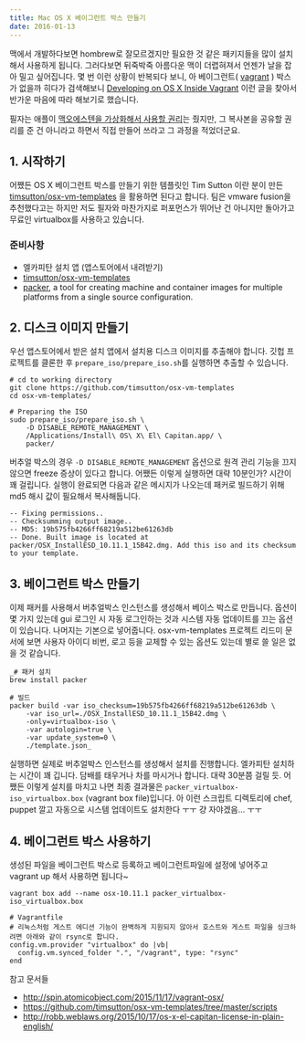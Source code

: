 ```yaml
---
title: Mac OS X 베이그런트 박스 만들기
date: 2016-01-13
---
```


맥에서 개발하다보면 hombrew로 잘모르겠지만 필요한 것 같은 패키지들을 많이 설치해서 사용하게 됩니다. 
그러다보면 뒤죽박죽 아름다운 맥이 더렵혀져서 언젠가 날을 잡아 밀고 싶어집니다.
몇 번 이런 상황이 반복되다 보니, 아 베이그런트( [vagrant](http://vagrantup.com) ) 박스가 없을까 히다가
검색해보니 [Developing on OS X Inside Vagrant](http://spin.atomicobject.com/2015/11/17/vagrant-osx/) 이런 글을 찾아서 반가운 마음에 따라 해보기로 했습니다.

필자는 애플이 [맥오에스텐을 가상화해서 사용할 권리](http://robb.weblaws.org/2015/10/17/os-x-el-capitan-license-in-plain-english/)는 줬지만, 그 복사본을 공유할 권리를 준 건 아니라고 하면서 직접 만들어 쓰라고 그 과정을 적었더군요. 

## 1. 시작하기

어쨌든 OS X 베이그런트 박스를 만들기 위한 템플릿인 Tim Sutton 이란 분이 만든 [timsutton/osx-vm-templates](https://github.com/timsutton/osx-vm-templates) 을 활용하면 된다고 합니다. 팀은 vmware fusion을 추천했다고는 하지만 저도 필자와 마찬가지로 퍼포먼스가 뛰어난 건 아니지만 돌아가고 무료인 virtualbox를 사용하고 있습니다.

### 준비사항

* 엘카피탄 설치 앱 (앱스토어에서 내려받기)
* [timsutton/osx-vm-templates](https://github.com/timsutton/osx-vm-templates)
* [packer](https://packer.io), a tool for creating machine and container images for multiple platforms from a single source configuration.

## 2. 디스크 이미지 만들기

우선 앱스토어에서 받은 설치 앱에서 설치용 디스크 이미지를 추출해야 합니다.
깃헙 프로젝트를 클론한 후 `prepare_iso/prepare_iso.sh`를 실행하면 추출할 수 있습니다.

```
# cd to working directory
git clone https://github.com/timsutton/osx-vm-templates
cd osx-vm-templates/

# Preparing the ISO
sudo prepare_iso/prepare_iso.sh \
    -D DISABLE_REMOTE_MANAGEMENT \
    /Applications/Install\ OS\ X\ El\ Capitan.app/ \
    packer/
```

버추얼 박스의 경우 `-D DISABLE_REMOTE_MANAGEMENT` 옵션으로 원격 관리 기능을 끄지 않으면 freeze 증상이 있다고 합니다. 어쨌든 이렇게 실행하면 대략 10분인가? 시간이 꽤 걸립니다. 실행이 완료되면 다음과 같은 메시지가 나오는데
패커로 빌드하기 위해 md5 해시 값이 필요해서 복사해둡니다.

```
-- Fixing permissions..
-- Checksumming output image..
-- MD5: 19b575fb4266ff68219a512be61263db
-- Done. Built image is located at packer/OSX_InstallESD_10.11.1_15B42.dmg. Add this iso and its checksum to your template.
```

## 3. 베이그런트 박스 만들기

이제 패커를 사용해서 버추얼박스 인스턴스를 생성해서 베이스 박스로 만듭니다. 옵션이 몇 가지 있는데 gui 로그인 시 자동 로그인하는 것과 시스템 자동 업데이트를 끄는 옵션이 있습니다. 나머지는 기본으로 넣어줍니다. osx-vm-templates 프로젝트 리드미 문서에 보면 사용자 아이디 비번, 로고 등을 교체할 수 있는 옵션도 있는데 별로 쓸 일은 없을 것 같습니다.

```
_# 패커 설치
brew install packer

# 빌드
packer build -var iso_checksum=19b575fb4266ff68219a512be61263db \
    -var iso_url=./OSX_InstallESD_10.11.1_15B42.dmg \
    -only=virtualbox-iso \
    -var autologin=true \
    -var update_system=0 \
    ./template.json_
```

실행하면 실제로 버추얼박스 인스턴스를 생성해서 설치를 진행합니다. 엘카피탄 설치하는 시간이 꽤 깁니다. 담배를 태우거나 차를 마시거나 합니다. 대략 30분쯤 걸릴 듯.
어쨌든 이렇게 설치를 마치고 나면 최종 결과물은 `packer_virtualbox-iso_virtualbox.box` (vagrant box file)입니다.
아 이런 스크립트 디렉토리에 chef, puppet 깔고 자동으로 시스템 업데이트도 설치한다 ㅜㅜ 걍 자야겠음... ㅜㅜ

## 4. 베이그런트 박스 사용하기

생성된 파일을 베이그런트 박스로 등록하고 베이그런트파일에 설정에 넣어주고 vagrant up 해서 사용하면 됩니다~

```
vagrant box add --name osx-10.11.1 packer_virtualbox-iso_virtualbox.box

# Vagrantfile
# 리눅스처럼 게스트 에디션 기능이 완벽하게 지원되지 않아서 호스트와 게스트 파일을 싱크하려면 아래와 같이 rsync로 합니다.
config.vm.provider "virtualbox" do |vb|
  config.vm.synced_folder ".", "/vagrant", type: "rsync"
end

```

참고 문서들

* http://spin.atomicobject.com/2015/11/17/vagrant-osx/
* https://github.com/timsutton/osx-vm-templates/tree/master/scripts
* http://robb.weblaws.org/2015/10/17/os-x-el-capitan-license-in-plain-english/





